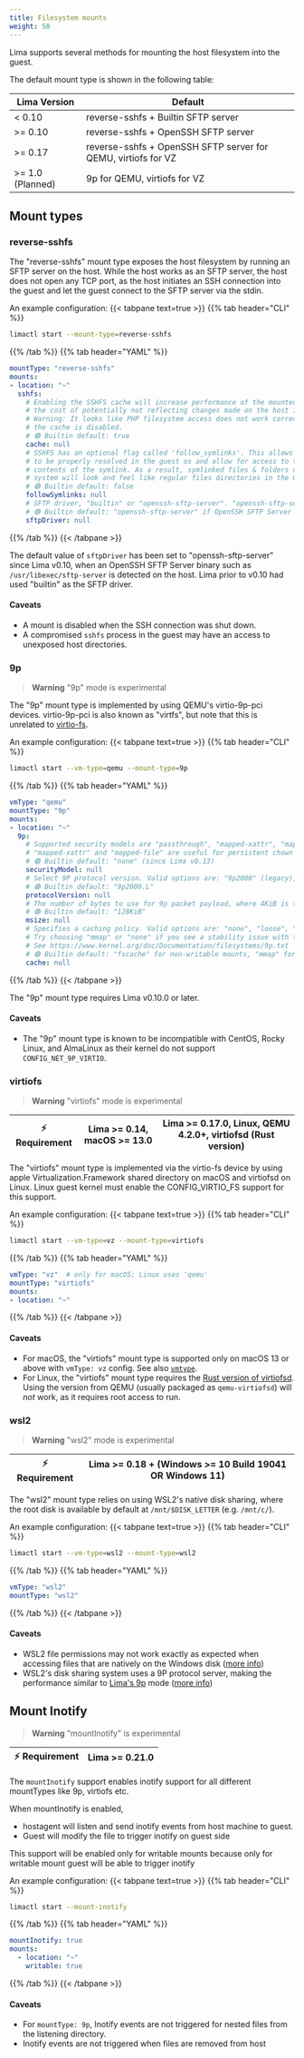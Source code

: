 ```yaml
---
title: Filesystem mounts
weight: 50
---
```


Lima supports several methods for mounting the host filesystem into the guest.

The default mount type is shown in the following table:

| Lima Version     | Default                                                       |
| ---------------- | ------------------------------------------------------------- |
| < 0.10           | reverse-sshfs + Builtin SFTP server                           |
| >= 0.10          | reverse-sshfs + OpenSSH SFTP server                           |
| >= 0.17          | reverse-sshfs + OpenSSH SFTP server for QEMU, virtiofs for VZ |
| >= 1.0 (Planned) | 9p for QEMU, virtiofs for VZ                                  |

## Mount types

### reverse-sshfs
The "reverse-sshfs" mount type exposes the host filesystem by running an SFTP server on the host.
While the host works as an SFTP server, the host does not open any TCP port,
as the host initiates an SSH connection into the guest and let the guest connect to the SFTP server via the stdin.

An example configuration:
{{< tabpane text=true >}}
{{% tab header="CLI" %}}
```bash
limactl start --mount-type=reverse-sshfs
```
{{% /tab %}}
{{% tab header="YAML" %}}
```yaml
mountType: "reverse-sshfs"
mounts:
- location: "~"
  sshfs:
    # Enabling the SSHFS cache will increase performance of the mounted filesystem, at
    # the cost of potentially not reflecting changes made on the host in a timely manner.
    # Warning: It looks like PHP filesystem access does not work correctly when
    # the cache is disabled.
    # 🟢 Builtin default: true
    cache: null
    # SSHFS has an optional flag called 'follow_symlinks'. This allows mounts
    # to be properly resolved in the guest os and allow for access to the
    # contents of the symlink. As a result, symlinked files & folders on the Host
    # system will look and feel like regular files directories in the Guest OS.
    # 🟢 Builtin default: false
    followSymlinks: null
    # SFTP driver, "builtin" or "openssh-sftp-server". "openssh-sftp-server" is recommended.
    # 🟢 Builtin default: "openssh-sftp-server" if OpenSSH SFTP Server binary is found, otherwise "builtin"
    sftpDriver: null
```
{{% /tab %}}
{{< /tabpane >}}

The default value of `sftpDriver` has been set to "openssh-sftp-server" since Lima v0.10, when an OpenSSH SFTP Server binary
such as `/usr/libexec/sftp-server` is detected on the host.
Lima prior to v0.10 had used "builtin" as the SFTP driver.

#### Caveats
- A mount is disabled when the SSH connection was shut down.
- A compromised `sshfs` process in the guest may have an access to unexposed host directories.

### 9p
> **Warning**
> "9p" mode is experimental

The "9p" mount type is implemented by using QEMU's virtio-9p-pci devices.
virtio-9p-pci is also known as "virtfs", but note that this is unrelated to [virtio-fs](https://virtio-fs.gitlab.io/).

An example configuration:
{{< tabpane text=true >}}
{{% tab header="CLI" %}}
```bash
limactl start --vm-type=qemu --mount-type=9p
```
{{% /tab %}}
{{% tab header="YAML" %}}
```yaml
vmType: "qemu"
mountType: "9p"
mounts:
- location: "~"
  9p:
    # Supported security models are "passthrough", "mapped-xattr", "mapped-file" and "none".
    # "mapped-xattr" and "mapped-file" are useful for persistent chown but incompatible with symlinks.
    # 🟢 Builtin default: "none" (since Lima v0.13)
    securityModel: null
    # Select 9P protocol version. Valid options are: "9p2000" (legacy), "9p2000.u", "9p2000.L".
    # 🟢 Builtin default: "9p2000.L"
    protocolVersion: null
    # The number of bytes to use for 9p packet payload, where 4KiB is the absolute minimum.
    # 🟢 Builtin default: "128KiB"
    msize: null
    # Specifies a caching policy. Valid options are: "none", "loose", "fscache" and "mmap".
    # Try choosing "mmap" or "none" if you see a stability issue with the default "fscache".
    # See https://www.kernel.org/doc/Documentation/filesystems/9p.txt
    # 🟢 Builtin default: "fscache" for non-writable mounts, "mmap" for writable mounts
    cache: null
```
{{% /tab %}}
{{< /tabpane >}}

The "9p" mount type requires Lima v0.10.0 or later.

#### Caveats
- The "9p" mount type is known to be incompatible with CentOS, Rocky Linux, and AlmaLinux as their kernel do not support `CONFIG_NET_9P_VIRTIO`.

### virtiofs
> **Warning**
> "virtiofs" mode is experimental

| ⚡ Requirement | Lima >= 0.14, macOS >= 13.0 | Lima >= 0.17.0, Linux, QEMU 4.2.0+, virtiofsd (Rust version) |
|-------------------|-----------------------------| ------------------------------------------------------------ |

The "virtiofs" mount type is implemented via the virtio-fs device by using apple Virtualization.Framework shared directory on macOS and virtiofsd on Linux.
Linux guest kernel must enable the CONFIG_VIRTIO_FS support for this support.

An example configuration:
{{< tabpane text=true >}}
{{% tab header="CLI" %}}
```bash
limactl start --vm-type=vz --mount-type=virtiofs
```
{{% /tab %}}
{{% tab header="YAML" %}}
```yaml
vmType: "vz"  # only for macOS; Linux uses 'qemu'
mountType: "virtiofs"
mounts:
- location: "~"
```
{{% /tab %}}
{{< /tabpane >}}

#### Caveats
- For macOS, the "virtiofs" mount type is supported only on macOS 13 or above with `vmType: vz` config. See also [`vmtype`](../vmtype/).
- For Linux, the "virtiofs" mount type requires the [Rust version of virtiofsd](https://gitlab.com/virtio-fs/virtiofsd).
  Using the version from QEMU (usually packaged as `qemu-virtiofsd`) will *not* work, as it requires root access to run.

### wsl2
> **Warning**
> "wsl2" mode is experimental

| ⚡ Requirement | Lima >= 0.18 + (Windows >= 10 Build 19041 OR Windows 11) |
| ----------------- | -------------------------------------------------------- |

The "wsl2" mount type relies on using WSL2's native disk sharing, where the root disk is available by default at `/mnt/$DISK_LETTER` (e.g. `/mnt/c/`).

An example configuration:
{{< tabpane text=true >}}
{{% tab header="CLI" %}}
```bash
limactl start --vm-type=wsl2 --mount-type=wsl2
```
{{% /tab %}}
{{% tab header="YAML" %}}
```yaml
vmType: "wsl2"
mountType: "wsl2"
```
{{% /tab %}}
{{< /tabpane >}}

#### Caveats
- WSL2 file permissions may not work exactly as expected when accessing files that are natively on the Windows disk ([more info](https://github.com/MicrosoftDocs/WSL/blob/mattw-wsl2-explainer/WSL/file-permissions.md))
- WSL2's disk sharing system uses a 9P protocol server, making the performance similar to [Lima's 9p](#9p) mode ([more info](https://github.com/MicrosoftDocs/WSL/blob/mattw-wsl2-explainer/WSL/wsl2-architecture.md#wsl-2-architectural-flow))

## Mount Inotify
> **Warning**
> "mountInotify" is experimental

| ⚡ Requirement | Lima >= 0.21.0 |
| ----------------- |----------------|

The `mountInotify` support enables inotify support for all different mountTypes like 9p, virtiofs etc.

When mountInotify is enabled, 
- hostagent will listen and send inotify events from host machine to guest. 
- Guest will modify the file to trigger inotify on guest side 

This support will be enabled only for writable mounts because only for writable mount guest will be able to trigger inotify

An example configuration:
{{< tabpane text=true >}}
{{% tab header="CLI" %}}
```bash
limactl start --mount-inotify
```
{{% /tab %}}
{{% tab header="YAML" %}}
```yaml
mountInotify: true
mounts:
  - location: "~"
    writable: true
```
{{% /tab %}}
{{< /tabpane >}}

#### Caveats
- For `mountType: 9p`, Inotify events are not triggered for nested files from the listening directory.
- Inotify events are not triggered when files are removed from host